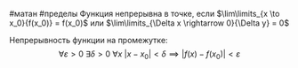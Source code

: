 #матан #пределы 
Функция непрерывна в точке, если $\lim\limits_{x \to x_0}{f(x_0)} = f(x_0)$ или $\lim\limits_{\Delta x \rightarrow 0}{\Delta y} = 0$

Непрерывность функции на промежутке: $$\forall \varepsilon > 0 \ \exists \delta > 0 \ \forall x \ |x - x_0| < \delta \implies |f(x) - f(x_0)| < \varepsilon$$
